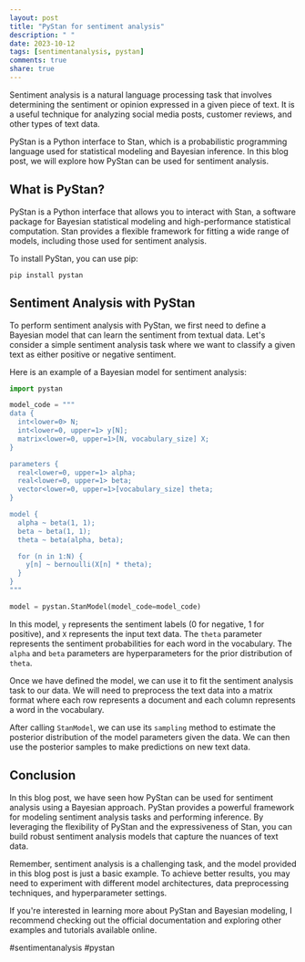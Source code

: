 ```yaml
---
layout: post
title: "PyStan for sentiment analysis"
description: " "
date: 2023-10-12
tags: [sentimentanalysis, pystan]
comments: true
share: true
---
```


Sentiment analysis is a natural language processing task that involves determining the sentiment or opinion expressed in a given piece of text. It is a useful technique for analyzing social media posts, customer reviews, and other types of text data.

PyStan is a Python interface to Stan, which is a probabilistic programming language used for statistical modeling and Bayesian inference. In this blog post, we will explore how PyStan can be used for sentiment analysis.

## What is PyStan?

PyStan is a Python interface that allows you to interact with Stan, a software package for Bayesian statistical modeling and high-performance statistical computation. Stan provides a flexible framework for fitting a wide range of models, including those used for sentiment analysis.

To install PyStan, you can use pip:

```
pip install pystan
```

## Sentiment Analysis with PyStan

To perform sentiment analysis with PyStan, we first need to define a Bayesian model that can learn the sentiment from textual data. Let's consider a simple sentiment analysis task where we want to classify a given text as either positive or negative sentiment.

Here is an example of a Bayesian model for sentiment analysis:

```python
import pystan

model_code = """
data {
  int<lower=0> N;
  int<lower=0, upper=1> y[N];
  matrix<lower=0, upper=1>[N, vocabulary_size] X;
}

parameters {
  real<lower=0, upper=1> alpha;
  real<lower=0, upper=1> beta;
  vector<lower=0, upper=1>[vocabulary_size] theta;
}

model {
  alpha ~ beta(1, 1);
  beta ~ beta(1, 1);
  theta ~ beta(alpha, beta);

  for (n in 1:N) {
    y[n] ~ bernoulli(X[n] * theta);
  }
}
"""

model = pystan.StanModel(model_code=model_code)
```

In this model, `y` represents the sentiment labels (0 for negative, 1 for positive), and `X` represents the input text data. The `theta` parameter represents the sentiment probabilities for each word in the vocabulary. The `alpha` and `beta` parameters are hyperparameters for the prior distribution of `theta`.

Once we have defined the model, we can use it to fit the sentiment analysis task to our data. We will need to preprocess the text data into a matrix format where each row represents a document and each column represents a word in the vocabulary.

After calling `StanModel`, we can use its `sampling` method to estimate the posterior distribution of the model parameters given the data. We can then use the posterior samples to make predictions on new text data.

## Conclusion

In this blog post, we have seen how PyStan can be used for sentiment analysis using a Bayesian approach. PyStan provides a powerful framework for modeling sentiment analysis tasks and performing inference. By leveraging the flexibility of PyStan and the expressiveness of Stan, you can build robust sentiment analysis models that capture the nuances of text data.

Remember, sentiment analysis is a challenging task, and the model provided in this blog post is just a basic example. To achieve better results, you may need to experiment with different model architectures, data preprocessing techniques, and hyperparameter settings.

If you're interested in learning more about PyStan and Bayesian modeling, I recommend checking out the official documentation and exploring other examples and tutorials available online.

#sentimentanalysis #pystan